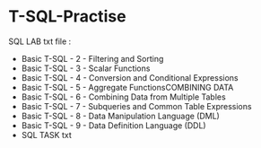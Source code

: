 # T-SQL-Practise
SQL LAB txt file :
- Basic T-SQL - 2 - Filtering and Sorting 
- Basic T-SQL - 3 - Scalar Functions
- Basic T-SQL - 4 - Conversion and Conditional Expressions
- Basic T-SQL - 5 - Aggregate FunctionsCOMBINING DATA
- Basic T-SQL - 6 - Combining Data from Multiple Tables
- Basic T-SQL - 7 - Subqueries and Common Table Expressions
- Basic T-SQL - 8 - Data Manipulation Language (DML)
- Basic T-SQL - 9 - Data Definition Language (DDL)
- SQL TASK txt 
